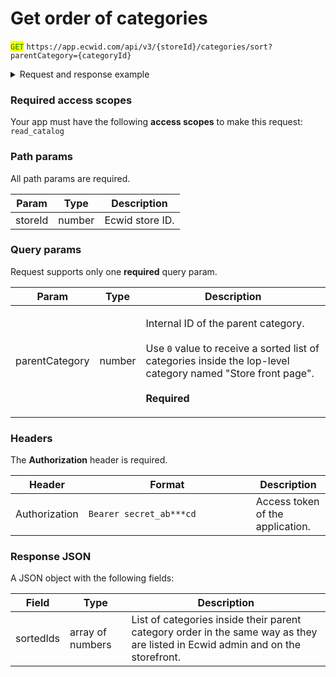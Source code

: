 # Get order of categories

<mark style="color:green;">`GET`</mark> `https://app.ecwid.com/api/v3/{storeId}/categories/sort?parentCategory={categoryId}`&#x20;

<details>

<summary>Request and response example</summary>

Request:

```http
GET /api/v3/1003/categories/sort?parentCategory=0 HTTP/1.1
Authorization: Bearer secret_token
Host: app.ecwid.com
```

Response:

```json
{
  "sortedIds": [
    172786255,
    172966754
  ]
}
```

</details>

### Required access scopes

Your app must have the following **access scopes** to make this request: `read_catalog`&#x20;

### Path params

All path params are required.

| Param   | Type   | Description     |
| ------- | ------ | --------------- |
| storeId | number | Ecwid store ID. |

### Query params

Request supports only one **required** query param.

| Param          | Type   | Description                                                                                                                                                                                                |
| -------------- | ------ | ---------------------------------------------------------------------------------------------------------------------------------------------------------------------------------------------------------- |
| parentCategory | number | <p>Internal ID of the parent category.<br><br>Use <code>0</code> value to receive a sorted list of categories inside the lop-level category named "Store front page".<br><br><strong>Required</strong></p> |

### Headers

The **Authorization** header is required.

<table><thead><tr><th>Header</th><th width="252">Format</th><th>Description</th></tr></thead><tbody><tr><td>Authorization</td><td><code>Bearer secret_ab***cd</code></td><td>Access token of the application.</td></tr></tbody></table>

### Response JSON

A JSON object with the following fields:

| Field     | Type             | Description                                                                                                                    |
| --------- | ---------------- | ------------------------------------------------------------------------------------------------------------------------------ |
| sortedIds | array of numbers | List of categories inside their parent category order in the same way as they are listed in Ecwid admin and on the storefront. |
